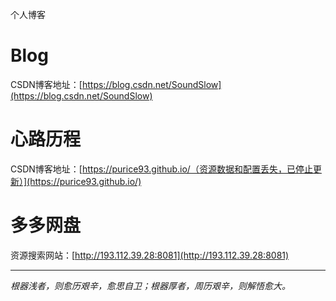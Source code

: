 个人博客
# Blog
CSDN博客地址：[https://blog.csdn.net/SoundSlow](https://blog.csdn.net/SoundSlow)
# 心路历程
CSDN博客地址：[https://purice93.github.io/（资源数据和配置丢失，已停止更新）](https://purice93.github.io/)
# 多多网盘   
资源搜索网站：[http://193.112.39.28:8081](http://193.112.39.28:8081)

---
*根器浅者，则愈历艰辛，愈思自卫；根器厚者，周历艰辛，则解悟愈大。*

